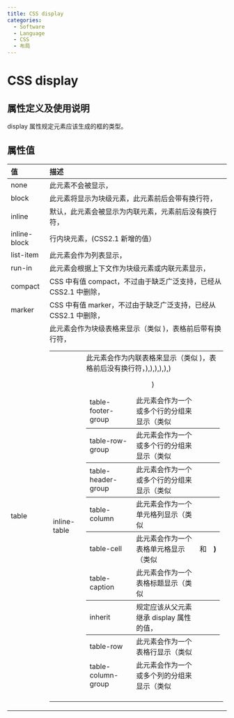 ```yaml
---
title: CSS display
categories:
  - Software
  - Language
  - CSS
  - 布局
---
```

# CSS display

## 属性定义及使用说明

display 属性规定元素应该生成的框的类型。

## 属性值

| 值                 | 描述                                                         |
| :----------------- | :----------------------------------------------------------- |
| none               | 此元素不会被显示，                                           |
| block              | 此元素将显示为块级元素，此元素前后会带有换行符，             |
| inline             | 默认，此元素会被显示为内联元素，元素前后没有换行符，         |
| inline-block       | 行内块元素，(CSS2.1 新增的值）                              |
| list-item          | 此元素会作为列表显示，                                       |
| run-in             | 此元素会根据上下文作为块级元素或内联元素显示，               |
| compact            | CSS 中有值 compact，不过由于缺乏广泛支持，已经从 CSS2.1 中删除， |
| marker             | CSS 中有值 marker，不过由于缺乏广泛支持，已经从 CSS2.1 中删除， |
| table              | 此元素会作为块级表格来显示（类似 <table>)，表格前后带有换行符， |
| inline-table       | 此元素会作为内联表格来显示（类似 <table>)，表格前后没有换行符， |
| table-row-group    | 此元素会作为一个或多个行的分组来显示（类似 <tbody>),       |
| table-header-group | 此元素会作为一个或多个行的分组来显示（类似 <thead>),       |
| table-footer-group | 此元素会作为一个或多个行的分组来显示（类似 <tfoot>),       |
| table-row          | 此元素会作为一个表格行显示（类似 <tr>),                    |
| table-column-group | 此元素会作为一个或多个列的分组来显示（类似 <colgroup>),    |
| table-column       | 此元素会作为一个单元格列显示（类似 <col>)                   |
| table-cell         | 此元素会作为一个表格单元格显示（类似 <td> 和 <th>)          |
| table-caption      | 此元素会作为一个表格标题显示（类似 <caption>)               |
| inherit            | 规定应该从父元素继承 display 属性的值，                      |
